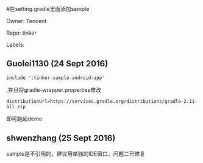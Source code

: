 #在setting.gradle里面添加sample

Owner: Tencent

Repo: tinker

Labels: 

## Guolei1130 (24 Sept 2016)

```
include ':tinker-sample-android:app'
```

,并且将gradle-wrapper.properties修改

```
distributionUrl=https://services.gradle.org/distributions/gradle-2.11-all.zip
```

即可跑起demo


## shwenzhang (25 Sept 2016)

sample是不引用的，建议用单独的IDE窗口，问题二已修复


